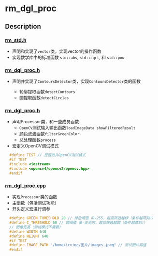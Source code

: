 # rm_dgl_proc

## Description

### [rm_std.h](include%2Frm_std.h)

- 声明和实现了`vector`类，实现vector的操作函数
- 实现数学库中的标准函数 `std::abs`, `std::sqrt`, 和 `std::pow` 

### [rm_dgl_proc.h](include%2Frm_dgl_proc.h)

- 声明并实现了`ContoursDetector`类，实现`ContoursDetector`类的函数
  
  - 轮廓提取函数`detectContours`
  - 圆提取函数`detectCircles`
### [rm_dgl_proc.h](include%2Frm_dgl_proc.h) 

- 声明Processor类，和一些成员函数
  - `OpenCV`测试输入输出函数`loadImageData showFilteredResult`
  - 颜色滤波函数`filterGreenColor`
  - 总处理函数`process`
- 宏定义OpenCV调试模式
```c++
  #define TEST // 是否进入OpenCV测试模式
  #if TEST
  #include <iostream>
  #include <opencv4/opencv2/opencv.hpp>
  #endif
```

### [rm_dgl_proc.cpp](src%2Frm_dgl_proc.cpp)

- 实现`Processor`类的函数
- 主函数（包括测试功能）
- 开头定义宏进行调参
```c++
  #define GREEN_THRESHOLD 20 // 绿色阈值（0-255，越高筛选越绿（条件越苛刻））
  #define C_THRESHOLD 60 // 圆阈值（0-正无穷，越低筛选越圆（条件越苛刻））
  // 图像宽高（测试模式不需要）
  #define WIDTH 640 
  #define HEIGHT 640
  #if TEST
  #define IMAGE_PATH "/home/irving/图片/images.jpeg" // 测试图片路径
  #endif
```
